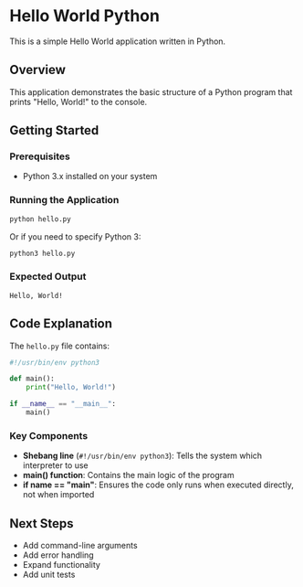 # Hello World Python

This is a simple Hello World application written in Python.

## Overview

This application demonstrates the basic structure of a Python program that prints "Hello, World!" to the console.

## Getting Started

### Prerequisites

- Python 3.x installed on your system

### Running the Application

```bash
python hello.py
```

Or if you need to specify Python 3:

```bash
python3 hello.py
```

### Expected Output

```
Hello, World!
```

## Code Explanation

The `hello.py` file contains:

```python
#!/usr/bin/env python3

def main():
    print("Hello, World!")

if __name__ == "__main__":
    main()
```

### Key Components

- **Shebang line** (`#!/usr/bin/env python3`): Tells the system which interpreter to use
- **main() function**: Contains the main logic of the program
- **if __name__ == "__main__"**: Ensures the code only runs when executed directly, not when imported

## Next Steps

- Add command-line arguments
- Add error handling
- Expand functionality
- Add unit tests

